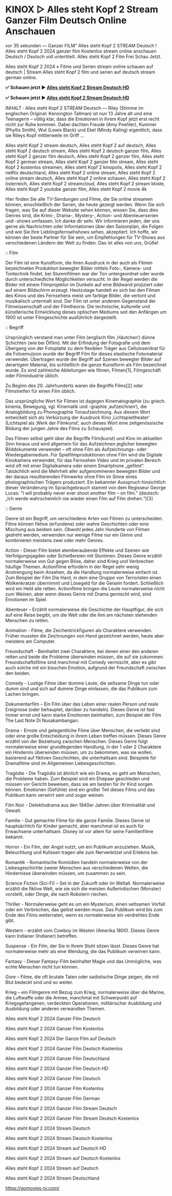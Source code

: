 # KINOX ▷ Alles steht Kopf 2 Stream Ganzer Film Deutsch Online Anschauen

vor 35 sekunden — Ganzer FILM" Alles steht Kopf 2 STREAM Deutsch ! Alles steht Kopf 2 2024 ganzer film Kostenlos stream online anschauen Deutsch / Deutsch voll untertitelt. Alles steht Kopf 2 Film Frei Schau Jetzt.

Alles steht Kopf 2 2024 » Filme und Serien stream online schauen auf deutsch | Stream Alles steht Kopf 2 film und serien auf deutsch stream german online.

**✅ Schauen jetzt ▶️ [Alles steht Kopf 2 Stream Deutsch HD](https://gomovies-tv.com/de/movie/1022789/alles-steht-kopf-2.html)**

**✅ Schauen jetzt ▶️ [Alles steht Kopf 2 Stream Deutsch HD](https://gomovies-tv.com/de/movie/1022789/alles-steht-kopf-2.html)**

INHALT : Alles steht Kopf 2 STREAM Deutsch — Riley (Stimme im englischen Original: Kensington Tallman) ist nun 13 Jahre alt und eine Teenagerin – völlig klar, dass die Emotionen in ihrem Kopf jetzt erst recht nicht zur Ruhe kommen. Dabei dachten Freude (Amy Poehler), Kummer (Phyllis Smith), Wut (Lewis Black) und Ekel (Mindy Kaling) eigentlich, dass sie Rileys Kopf mittlerweile im Griff ...

Alles steht Kopf 2 stream deutsch, Alles steht Kopf 2 auf deutsch, Alles steht Kopf 2 deutsch stream, Alles steht Kopf 2 deutsch ganzer film, Alles steht Kopf 2 ganzer film deutsch, Alles steht Kopf 2 ganzer film, Alles steht Kopf 2 german stream, Alles steht Kopf 2 ganzer film stream, Alles steht Kopf 2 kostenlos streamen, Alles steht Kopf 2 kinopolis, Alles steht Kopf 2 netflix deutschland, Alles steht Kopf 2 online stream, Alles steht Kopf 2 online stream deutsch, Alles steht Kopf 2 online schauen, Alles steht Kopf 2 österreich, Alles steht Kopf 2 streamcloud, Alles steht Kopf 2 stream kkiste, Alles steht Kopf 2 youtube ganzer film, Alles steht Kopf 2 movie 4k

Hier finden Sie alle TV-Sendungen und Filme, die Sie online streamen können, einschließlich der Serien, die heute gezeigt werden. Wenn Sie sich fragen, was Sie auf dieser Website sehen können, wissen Sie, dass dies Genres sind, die Krimi-, Drama-, Mystery-, Action- und Abenteuerserien und -shows umfassen. Ich danke dir sehr. Wir informieren jeden, der uns gerne als Nachrichten oder Informationen über den Saisonplan, die Folgen und wie Sie Ihre Lieblingsfernsehshows sehen, akzeptiert. Ich hoffe, wir können der beste Partner für Sie sein, um Empfehlungen für TV-Shows aus verschiedenen Ländern der Welt zu finden. Das ist alles von uns, Grüße!

:: Film

Der Film ist eine Kunstform, die ihren Ausdruck in der auch als Filmen bezeichneten Produktion bewegter Bilder mittels Foto-, Kamera- und Tontechnik findet, bei Stummfilmen war der Ton untergeordnet oder wurde durch unterschiedliche Möglichkeiten versucht. In der Regel werden die Bilder mit einem Filmprojektor im Dunkeln auf eine Bildwand projiziert oder auf einem Bildschirm erzeugt. Heutzutage handelt es sich bei den Filmen des Kinos und des Fernsehens meist um farbige Bilder, die vertont und musikalisch untermalt sind. Der Film ist unter anderem Gegenstand der Filmwissenschaft und der Filmtheorie. Die technische, kulturelle und künstlerische Entwicklung dieses optischen Mediums seit den Anfängen um 1900 ist unter Filmgeschichte ausführlich dargestellt.

:: Begriff

Ursprünglich verstand man unter Film (englisch film ‚Häutchen‘) dünne Schichten (wie bei Ölfilm). Mit der Erfindung der Fotografie und dem Übergang von der Fotoplatte zu dem flexiblen Träger aus Cellulosenitrat für die Fotoemulsion wurde der Begriff Film für dieses elastische Fotomaterial verwendet. Übertragen wurde der Begriff auf Szenen bewegter Bilder auf derartigem Material, bis schließlich die ganze Kunstform als Film bezeichnet wurde. Es sind zahlreiche Ableitungen wie filmen, Filmen[1], Filmgeschäft oder Filmindustrie üblich.

Zu Beginn des 20. Jahrhunderts waren die Begriffe Films[2] oder Filmstreifen für einen Film üblich.

Das ursprüngliche Wort für Filmen ist dagegen Kinematographie (zu griech. kinema, Bewegung, vgl. Kinematik und -graphie ‚aufzeichnen‘), die Analogbildung zu Phonographie Tonaufzeichnung. Aus diesem Wort entwickelt sich als Verkürzung der Ausdruck Kino ‚Lichtspieltheater‘ (Lichtspiel als ‚Werk der Filmkunst‘, auch dieses Wort eine zeitgenössische Bildung der jungen Jahre des Films zu Schauspiel).

Das Filmen selbst geht über die Begriffe Film(kunst) und Kino im aktuellen Sinn hinaus und wird allgemein für das Aufzeichnen jeglicher bewegten Bilddokumente verwendet – oft ohne Film als Aufzeichnungs- oder Wiedergabemedium. Für Spielfilmproduktionen ohne Film wird die Digitale Kinokamera verwendet, für das Fernsehen Video und im privaten Bereich wird oft mit einer Digitalkamera oder einem Smartphone „gefilmt“. Tatsächlich wird die Mehrheit aller aufgenommenen bewegten Bilder und der daraus resultierenden Filmwerke ohne Film im Sinne eines photographischen Trägers produziert. Ein bekannter Ausspruch hinsichtlich dieser Veränderung im Sprachgebrauch stammt von dem Regisseur George Lucas: “I will probably never ever shoot another film – on film.” (deutsch: „Ich werde wahrscheinlich nie wieder einen Film auf Film drehen.“)[3]

:: Genre

Genre ist ein Begriff, um verschiedene Arten von Filmen zu unterscheiden. Filme können fiktive (erfundene) oder wahre Geschichten oder eine Mischung aus beidem sein. Obwohl jedes Jahr Hunderte von Filmen gedreht werden, verwenden nur wenige Filme nur ein Genre und kombinieren meistens zwei oder mehr Genres.

Action - Dieser Film bietet atemberaubende Effekte und Szenen wie Verfolgungsjagden oder Schießereien mit Stuntmen. Dieses Genre erzählt normalerweise von Gut gegen Böse, daher sind Krieg und Verbrechen häufige Themen. Actionfilme erfordern in der Regel sehr wenig Anstrengung beim Ansehen, da die Handlung normalerweise einfach ist. Zum Beispiel der Film Die Hard, in dem eine Gruppe von Terroristen einen Wolkenkratzer übernimmt und Lösegeld für die Geiseln fordert. Schließlich wird ein Held alle retten. Actionfilme bringen die Leute normalerweise nicht zum Weinen, aber wenn dieses Genre mit Drama gemischt wird, sind Emotionen im Spiel.

Abenteuer – Erzählt normalerweise die Geschichte der Hauptfigur, die sich auf eine Reise begibt, um die Welt oder die ihm am nächsten stehenden Menschen zu retten.

Animation - Filme, die Zeichentrickfiguren als Charaktere verwenden. Früher mussten die Zeichnungen von Hand gezeichnet werden, heute aber meistens am Computer.

Freundschaft - Beinhaltet zwei Charaktere, bei denen einer den anderen retten und beide die Probleme überwinden müssen, die auf sie zukommen. Freundschaftsfilme sind manchmal mit Comedy vermischt, aber es gibt auch solche mit ein bisschen Emotion, aufgrund der Freundschaft zwischen den beiden.

Comedy - Lustige Filme über dumme Leute, die seltsame Dinge tun oder dumm sind und sich auf dumme Dinge einlassen, die das Publikum zum Lachen bringen.

Dokumentarfilm – Ein Film über das Leben einer realen Person und reale Ereignisse (oder behauptet, darüber zu handeln). Dieses Genre ist fast immer ernst und kann starke Emotionen beinhalten, zum Beispiel der Film The Last Note Di Nusakambangan.

Drama - Ernste und gelegentliche Filme über Menschen, die verliebt sind oder eine große Entscheidung in ihrem Leben treffen müssen. Dieses Genre erzählt von der Beziehung zwischen Menschen. Dieses Genre folgt normalerweise einer grundlegenden Handlung, in der 1 oder 2 Charaktere ein Hindernis überwinden müssen, um zu bekommen, was sie wollen. basierend auf fiktiven Geschichten, die unterhaltsam sind. Beispiele für Dramafilme sind im Allgemeinen Liebesgeschichten.

Tragödie - Die Tragödie ist ähnlich wie ein Drama, es geht um Menschen, die Probleme haben. Zum Beispiel sind ein Ehepaar geschieden und müssen vor Gericht beweisen, dass sie am besten für ihr Kind sorgen können. Emotionen (Gefühle) sind ein großer Teil dieses Films und das Publikum kann verwirrt sein und sogar weinen.

Film Noir - Detektivdrama aus den 1940er Jahren über Kriminalität und Gewalt.

Familie - Gut gemachte Filme für die ganze Familie. Dieses Genre ist hauptsächlich für Kinder gemacht, aber manchmal ist es auch für Erwachsene unterhaltsam. Disney ist vor allem für seine Familienfilme bekannt.

Horror - Ein Film, der Angst nutzt, um ein Publikum anzuziehen. Musik, Beleuchtung und Kulissen tragen alle zum Nervenkitzel und Erlebnis bei.

Romantik - Romantische Komödien handeln normalerweise von der Liebesgeschichte zweier Menschen aus verschiedenen Welten, die Hindernisse überwinden müssen, um zusammen zu sein.

Science Fiction (Sci-Fi) – Set in der Zukunft oder im Weltall. Normalerweise erzählt die fiktive Welt, wie sie sich die meisten Außerirdischen (Monster) vorstellt, oder Dinge, die nach Robotern riechen.

Thriller - Normalerweise geht es um ein Mysterium, einen seltsamen Vorfall oder ein Verbrechen, das gelöst werden muss. Das Publikum wird bis zum Ende des Films weiterraten, wenn es normalerweise ein verdrehtes Ende gibt.

Western - erzählt vom Cowboy im Westen (Amerika 1800). Dieses Genre kann Indianer (Indianer) betreffen.

Suspense - Ein Film, der Sie in Ihrem Stuhl sitzen lässt. Dieses Genre hat normalerweise mehr als eine Wendung, die das Publikum verwirren kann.

Fantasy - Dieser Fantasy-Film beinhaltet Magie und das Unmögliche, was echte Menschen nicht tun können.

Gore – Filme, die oft brutale Taten oder sadistische Dinge zeigen, die mit Blut bedeckt sind und so weiter.

Krieg – ein Filmgenre mit Bezug zum Krieg, normalerweise über die Marine, die Luftwaffe oder die Armee, manchmal mit Schwerpunkt auf Kriegsgefangenen, verdeckten Operationen, militärischer Ausbildung und Ausbildung oder anderen verwandten Themen.

Alles steht Kopf 2 2024 Ganzer Film Deutsch

Alles steht Kopf 2 2024 Ganzer Film Kostenlos

Alles steht Kopf 2 2024 Der Ganze Film auf Deutsch

Alles steht Kopf 2 2024 Ganzer Film Deutsch Kostenlos

Alles steht Kopf 2 2024 Ganzer Film Deutschland

Alles steht Kopf 2 2024 Ganzer Film Deutsch HD

Alles steht Kopf 2 2024 Ganzer Film Deutsch

Alles steht Kopf 2 2024 Ganzer Film Kostenlos

Alles steht Kopf 2 2024 Ganzer Film German

Alles steht Kopf 2 2024 Ganzer Film Stream Deutsch

Alles steht Kopf 2 2024 Ganzer Film Stream Deutsch Kostenlos

Alles steht Kopf 2 2024 Stream Deutsch

Alles steht Kopf 2 2024 Stream Deutsch Kostenlos

Alles steht Kopf 2 2024 Stream auf Deutsch HD

Alles steht Kopf 2 2024 Stream auf Deutsch Kostenlos

Alles steht Kopf 2 2024 Stream auf Deutsch

Alles steht Kopf 2 2024 Stream Deutschland

https://gomovies-tv.com/
